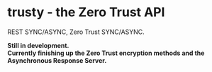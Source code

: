 # trusty - the Zero Trust API

REST SYNC/ASYNC, Zero Trust SYNC/ASYNC.

<strong>Still in development.<br>Currently finishing up the Zero Trust encryption methods and the Asynchronous Response Server.</strong>
